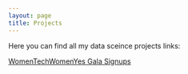 ```yaml
---
layout: page
title: Projects
---
```



Here you can find all my data sceince projects links:

[WomenTechWomenYes Gala Signups]('/womentechwomenyes')

